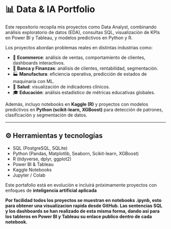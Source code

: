 # 📊 Data & IA Portfolio

Este repositorio recopila mis proyectos como Data Analyst, combinando análisis exploratorio de datos (EDA), consultas SQL, visualización de KPIs en Power BI y Tableau, y modelos predictivos en Python y R.

Los proyectos abordan problemas reales en distintas industrias como:

- 🛒 **Ecommerce**: análisis de ventas, comportamiento de clientes, dashboards interactivos.
- 🏦 **Banca y Finanzas**: análisis de clientes, rentabilidad, segmentación.
- 🏭 **Manufactura**: eficiencia operativa, predicción de estados de maquinaria con ML.
- 🏥 **Salud**: visualización de indicadores clínicos.
- 🎓 **Educación**: análisis estadístico de métricas educativas globales.

Además, incluyo notebooks en **Kaggle (R)** y proyectos con modelos predictivos en **Python (scikit-learn, XGBoost)** para detección de patrones, clasificación y segmentación de datos.

---

## ⚙️ Herramientas y tecnologías
- SQL (PostgreSQL, SQLite)
- Python (Pandas, Matplotlib, Seaborn, Scikit-learn, XGBoost)
- R (tidyverse, dplyr, ggplot2)
- Power BI & Tableau
- Kaggle Notebooks
- Jupyter / Colab

Este portafolio está en evolución e incluirá próximamente proyectos con enfoques de **inteligencia artificial aplicada**

**Por facilidad todos los proyectos se muestran en notebooks .ipynb, esto para obtener una visualizacion rapida desde GitHub. Las sentencias SQL y los dashboards se han realizado de esta misma forma, dando asi para los tableros en Power BI y Tableau su enlace publico dentro de cada notebook.**

